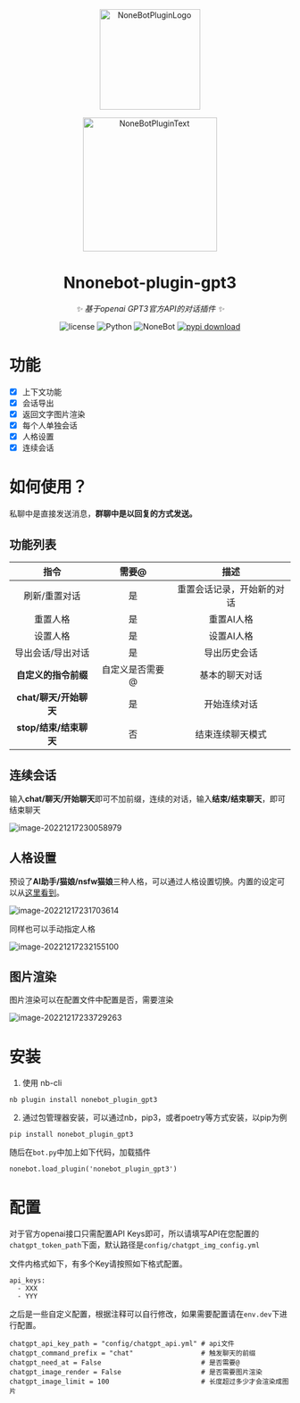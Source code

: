 <div align="center">
  <img src="https://s2.loli.net/2022/06/16/opBDE8Swad5rU3n.png" width="180" height="180" alt="NoneBotPluginLogo">
  <br>
  <p><img src="https://s2.loli.net/2022/06/16/xsVUGRrkbn1ljTD.png" width="240" alt="NoneBotPluginText"></p>
</div>


<div align="center">

# Nnonebot-plugin-gpt3

_✨ 基于openai GPT3官方API的对话插件 ✨_

<p align="center">
  <img src="https://img.shields.io/github/license/EtherLeaF/nonebot-plugin-colab-novelai" alt="license">
  <img src="https://img.shields.io/badge/python-3.8+-blue.svg" alt="Python">
  <img src="https://img.shields.io/badge/nonebot-2.0.0r4+-red.svg" alt="NoneBot">
  <a href="https://pypi.python.org/pypi/nonebot-plugin-gpt3">
      <img src="https://img.shields.io/pypi/dm/nonebot-plugin-gpt3" alt="pypi download">
  </a>
</p>


</div>

# 功能

- [x] 上下文功能
- [x] 会话导出
- [x] 返回文字图片渲染
- [x] 每个人单独会话
- [x] 人格设置
- [x] 连续会话

# 如何使用？

私聊中是直接发送消息，**群聊中是以回复的方式发送。**

## 功能列表

|          指令          |      需要@      |      描述       |
| :--------------------: | :-------------: |:-------------:|
|     刷新/重置对话      |       是        | 重置会话记录，开始新的对话 |
|        重置人格        |       是        |    重置AI人格     |
|        设置人格        |       是        |    设置AI人格     |
|   导出会话/导出对话    |       是        |    导出历史会话     |
|  **自定义的指令前缀**  | 自定义是否需要@ |    基本的聊天对话    |
| **chat/聊天/开始聊天** |       是        |    开始连续对话     |
| **stop/结束/结束聊天** |       否        |   结束连续聊天模式    |



## 连续会话

输入**chat/聊天/开始聊天**即可不加前缀，连续的对话，输入**结束/结束聊天**，即可结束聊天

![image-20221217230058979](https://chrisyy-images.oss-cn-chengdu.aliyuncs.com/img/image-20221217230058979.png)

## 人格设置

预设了**AI助手/猫娘/nsfw猫娘**三种人格，可以通过人格设置切换。内置的设定可以从[这里看到](https://github.com/chrisyy2003/lingyin-bot/blob/main/plugins/gpt3/nonebot_plugin_gpt3/__init__.py#L16-L18)。

![image-20221217231703614](https://chrisyy-images.oss-cn-chengdu.aliyuncs.com/img/image-20221217231703614.png)

同样也可以手动指定人格

![image-20221217232155100](https://chrisyy-images.oss-cn-chengdu.aliyuncs.com/img/image-20221217232155100.png)

## 图片渲染

图片渲染可以在配置文件中配置是否，需要渲染

![image-20221217233729263](https://chrisyy-images.oss-cn-chengdu.aliyuncs.com/img/image-20221217233729263.png)

# 安装

1.  使用 nb-cli

```
nb plugin install nonebot_plugin_gpt3
```

2.   通过包管理器安装，可以通过nb，pip3，或者poetry等方式安装，以pip为例

```
pip install nonebot_plugin_gpt3
```

随后在`bot.py`中加上如下代码，加载插件

```
nonebot.load_plugin('nonebot_plugin_gpt3')
```

# 配置

对于官方openai接口只需配置API Keys即可，所以请填写API在您配置的`chatgpt_token_path`下面，默认路径是`config/chatgpt_img_config.yml`

文件内格式如下，有多个Key请按照如下格式配置。

```
api_keys:
  - XXX
  - YYY
```

之后是一些自定义配置，根据注释可以自行修改，如果需要配置请在`env.dev`下进行配置。

```
chatgpt_api_key_path = "config/chatgpt_api.yml" # api文件
chatgpt_command_prefix = "chat"                 # 触发聊天的前缀
chatgpt_need_at = False                         # 是否需要@
chatgpt_image_render = False                    # 是否需要图片渲染
chatgpt_image_limit = 100                       # 长度超过多少才会渲染成图片
```

